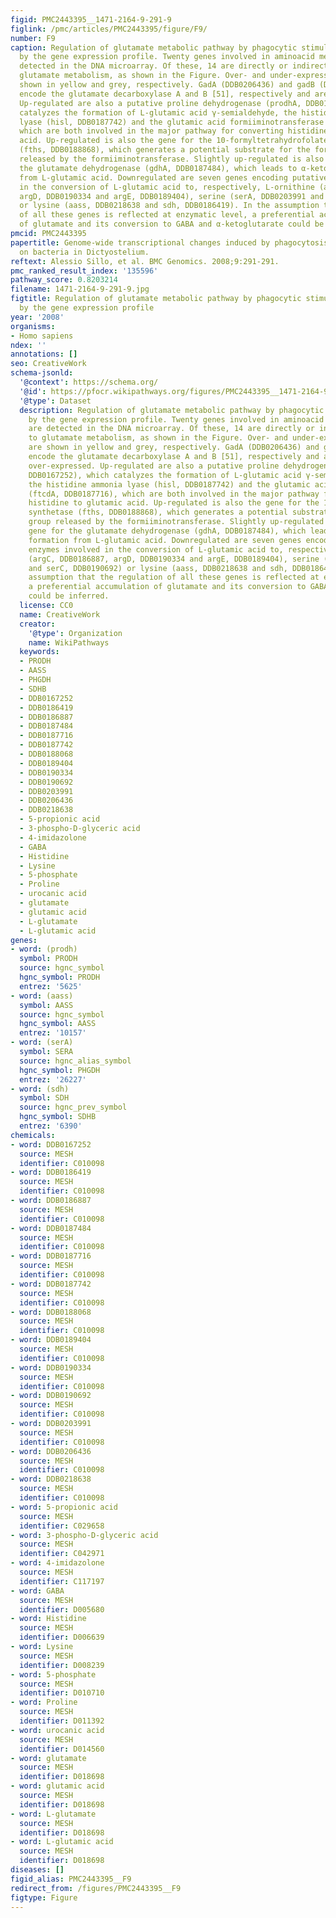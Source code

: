 ```yaml
---
figid: PMC2443395__1471-2164-9-291-9
figlink: /pmc/articles/PMC2443395/figure/F9/
number: F9
caption: Regulation of glutamate metabolic pathway by phagocytic stimuli inferred
  by the gene expression profile. Twenty genes involved in aminoacid metabolism are
  detected in the DNA microarray. Of these, 14 are directly or indirectly linked to
  glutamate metabolism, as shown in the Figure. Over- and under-expressed genes are
  shown in yellow and grey, respectively. GadA (DDB0206436) and gadB (DDB0188068),
  encode the glutamate decarboxylase A and B [51], respectively and are strongly over-expressed.
  Up-regulated are also a putative proline dehydrogenase (prodhA, DDB0167252), which
  catalyzes the formation of L-glutamic acid γ-semialdehyde, the histidine ammonia
  lyase (hisl, DDB0187742) and the glutamic acid formiiminotransferase (ftcdA, DDB0187716),
  which are both involved in the major pathway for converting histidine to glutamic
  acid. Up-regulated is also the gene for the 10-formyltetrahydrofolate synthetase
  (fths, DDB0188868), which generates a potential substrate for the formiimino group
  released by the formiiminotransferase. Slightly up-regulated is also the gene for
  the glutamate dehydrogenase (gdhA, DDB0187484), which leads to α-ketoglutarate formation
  from L-glutamic acid. Downregulated are seven genes encoding putative enzymes involved
  in the conversion of L-glutamic acid to, respectively, L-ornithine (argC, DDB0186887,
  argD, DDB0190334 and argE, DDB0189404), serine (serA, DDB0203991 and serC, DDB0190692)
  or lysine (aass, DDB0218638 and sdh, DDB0186419). In the assumption that the regulation
  of all these genes is reflected at enzymatic level, a preferential accumulation
  of glutamate and its conversion to GABA and α-ketoglutarate could be inferred.
pmcid: PMC2443395
papertitle: Genome-wide transcriptional changes induced by phagocytosis or growth
  on bacteria in Dictyostelium.
reftext: Alessio Sillo, et al. BMC Genomics. 2008;9:291-291.
pmc_ranked_result_index: '135596'
pathway_score: 0.8203214
filename: 1471-2164-9-291-9.jpg
figtitle: Regulation of glutamate metabolic pathway by phagocytic stimuli inferred
  by the gene expression profile
year: '2008'
organisms:
- Homo sapiens
ndex: ''
annotations: []
seo: CreativeWork
schema-jsonld:
  '@context': https://schema.org/
  '@id': https://pfocr.wikipathways.org/figures/PMC2443395__1471-2164-9-291-9.html
  '@type': Dataset
  description: Regulation of glutamate metabolic pathway by phagocytic stimuli inferred
    by the gene expression profile. Twenty genes involved in aminoacid metabolism
    are detected in the DNA microarray. Of these, 14 are directly or indirectly linked
    to glutamate metabolism, as shown in the Figure. Over- and under-expressed genes
    are shown in yellow and grey, respectively. GadA (DDB0206436) and gadB (DDB0188068),
    encode the glutamate decarboxylase A and B [51], respectively and are strongly
    over-expressed. Up-regulated are also a putative proline dehydrogenase (prodhA,
    DDB0167252), which catalyzes the formation of L-glutamic acid γ-semialdehyde,
    the histidine ammonia lyase (hisl, DDB0187742) and the glutamic acid formiiminotransferase
    (ftcdA, DDB0187716), which are both involved in the major pathway for converting
    histidine to glutamic acid. Up-regulated is also the gene for the 10-formyltetrahydrofolate
    synthetase (fths, DDB0188868), which generates a potential substrate for the formiimino
    group released by the formiiminotransferase. Slightly up-regulated is also the
    gene for the glutamate dehydrogenase (gdhA, DDB0187484), which leads to α-ketoglutarate
    formation from L-glutamic acid. Downregulated are seven genes encoding putative
    enzymes involved in the conversion of L-glutamic acid to, respectively, L-ornithine
    (argC, DDB0186887, argD, DDB0190334 and argE, DDB0189404), serine (serA, DDB0203991
    and serC, DDB0190692) or lysine (aass, DDB0218638 and sdh, DDB0186419). In the
    assumption that the regulation of all these genes is reflected at enzymatic level,
    a preferential accumulation of glutamate and its conversion to GABA and α-ketoglutarate
    could be inferred.
  license: CC0
  name: CreativeWork
  creator:
    '@type': Organization
    name: WikiPathways
  keywords:
  - PRODH
  - AASS
  - PHGDH
  - SDHB
  - DDB0167252
  - DDB0186419
  - DDB0186887
  - DDB0187484
  - DDB0187716
  - DDB0187742
  - DDB0188068
  - DDB0189404
  - DDB0190334
  - DDB0190692
  - DDB0203991
  - DDB0206436
  - DDB0218638
  - 5-propionic acid
  - 3-phospho-D-glyceric acid
  - 4-imidazolone
  - GABA
  - Histidine
  - Lysine
  - 5-phosphate
  - Proline
  - urocanic acid
  - glutamate
  - glutamic acid
  - L-glutamate
  - L-glutamic acid
genes:
- word: (prodh)
  symbol: PRODH
  source: hgnc_symbol
  hgnc_symbol: PRODH
  entrez: '5625'
- word: (aass)
  symbol: AASS
  source: hgnc_symbol
  hgnc_symbol: AASS
  entrez: '10157'
- word: (serA)
  symbol: SERA
  source: hgnc_alias_symbol
  hgnc_symbol: PHGDH
  entrez: '26227'
- word: (sdh)
  symbol: SDH
  source: hgnc_prev_symbol
  hgnc_symbol: SDHB
  entrez: '6390'
chemicals:
- word: DDB0167252
  source: MESH
  identifier: C010098
- word: DDB0186419
  source: MESH
  identifier: C010098
- word: DDB0186887
  source: MESH
  identifier: C010098
- word: DDB0187484
  source: MESH
  identifier: C010098
- word: DDB0187716
  source: MESH
  identifier: C010098
- word: DDB0187742
  source: MESH
  identifier: C010098
- word: DDB0188068
  source: MESH
  identifier: C010098
- word: DDB0189404
  source: MESH
  identifier: C010098
- word: DDB0190334
  source: MESH
  identifier: C010098
- word: DDB0190692
  source: MESH
  identifier: C010098
- word: DDB0203991
  source: MESH
  identifier: C010098
- word: DDB0206436
  source: MESH
  identifier: C010098
- word: DDB0218638
  source: MESH
  identifier: C010098
- word: 5-propionic acid
  source: MESH
  identifier: C029658
- word: 3-phospho-D-glyceric acid
  source: MESH
  identifier: C042971
- word: 4-imidazolone
  source: MESH
  identifier: C117197
- word: GABA
  source: MESH
  identifier: D005680
- word: Histidine
  source: MESH
  identifier: D006639
- word: Lysine
  source: MESH
  identifier: D008239
- word: 5-phosphate
  source: MESH
  identifier: D010710
- word: Proline
  source: MESH
  identifier: D011392
- word: urocanic acid
  source: MESH
  identifier: D014560
- word: glutamate
  source: MESH
  identifier: D018698
- word: glutamic acid
  source: MESH
  identifier: D018698
- word: L-glutamate
  source: MESH
  identifier: D018698
- word: L-glutamic acid
  source: MESH
  identifier: D018698
diseases: []
figid_alias: PMC2443395__F9
redirect_from: /figures/PMC2443395__F9
figtype: Figure
---
```

